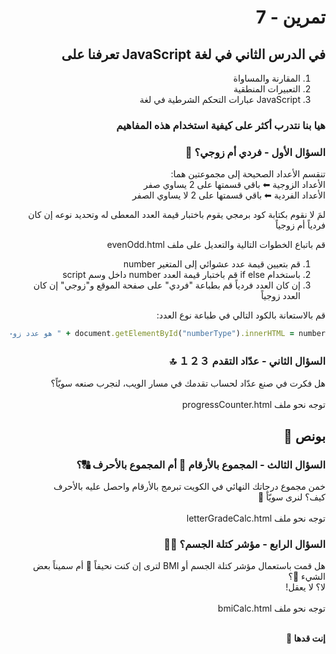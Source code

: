 <div dir="rtl">

# تمرين - 7

## في الدرس الثاني في لغة JavaScript تعرفنا على

1. المقارنة والمساواة
2. التعبيرات المنطقية
3. JavaScript عبارات التحكم الشرطية في لغة

### هيا بنا نتدرب أكثر على كيفية استخدام هذه المفاهيم

### السؤال الأول - فردي أم زوجي؟ 🥴

تنقسم الأعداد الصحيحة إلى مجموعتين هما:
<br>الأعداد الزوجية ⬅ باقي قسمتها على 2 يساوي صفر
<br>الأعداد الفردية ⬅ باقي قسمتها على 2 لا يساوي الصفر

لمَ لا نقوم بكتابة كود برمجي يقوم باختبار قيمة العدد المعطى له وتحديد نوعه إن كان فردياً أم زوجياً

قم باتباع الخطوات التالية والتعديل على ملف evenOdd.html

1. قم بتعيين قيمة عدد عشوائي إلى المتغير number
2. باستخدام if else قم باختبار قيمة العدد number داخل وسم script
3. إن كان العدد فردياً قم بطباعة "فردي" على صفحة الموقع و"زوجي" إن كان العدد زوجياً

قم بالاستعانة بالكود التالي في طباعة نوع العدد:

```ruby
document.getElementById("numberType").innerHTML = number + " هو عدد زوجي";
```

### السؤال الثاني - عدّاد التقدم １２３ 🔝

هل فكرت في صنع عدّاد لحساب تقدمك في مسار الويب، لنجرب صنعه سويّاً؟
<br>
<br>توجه نحو ملف progressCounter.html

## بونص 👑

### السؤال الثالث - المجموع بالأرقام 🔢 أم المجموع بالأحرف 🔠؟

خمن مجموع درجاتك النهائي في الكويت تبرمج بالأرقام
واحصل عليه بالأحرف
<br>كيف؟ لنرى سويّاً 🥳
<br>
<br>توجه نحو ملف letterGradeCalc.html

### السؤال الرابع - مؤشر كتلة الجسم؟ 🙇‍♀️

هل قمت باستعمال مؤشر كتلة الجسم أو BMI لترى إن كنت نحيفاً 🦒 أم سميناً بعض الشيء 🐥؟
<br>لا؟ لا يعقل!
<br>
<br>توجه نحو ملف bmiCalc.html

<br>
<b>إنت قدها 🏅</b>
</div>
